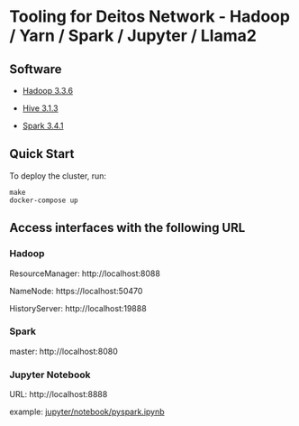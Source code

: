# Tooling for Deitos Network - Hadoop / Yarn / Spark / Jupyter / Llama2

## Software

* [Hadoop 3.3.6](https://hadoop.apache.org/)

* [Hive 3.1.3](http://hive.apache.org/)

* [Spark 3.4.1](https://spark.apache.org/)

## Quick Start

To deploy the cluster, run:
```
make
docker-compose up
```

## Access interfaces with the following URL

### Hadoop

ResourceManager: http://localhost:8088

NameNode: https://localhost:50470

HistoryServer: http://localhost:19888

### Spark
master: http://localhost:8080


### Jupyter Notebook
URL: http://localhost:8888

example: [jupyter/notebook/pyspark.ipynb](jupyter/notebook/pyspark.ipynb)